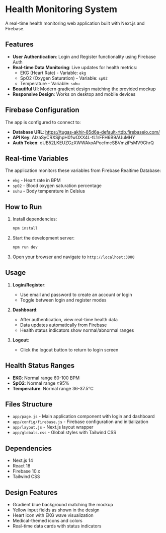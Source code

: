 # Health Monitoring System

A real-time health monitoring web application built with Next.js and Firebase.

## Features

- **User Authentication**: Login and Register functionality using Firebase Auth
- **Real-time Data Monitoring**: Live updates for health metrics:
  - EKG (Heart Rate) - Variable: `ekg`
  - SpO2 (Oxygen Saturation) - Variable: `sp02`
  - Temperature - Variable: `suhu`
- **Beautiful UI**: Modern gradient design matching the provided mockup
- **Responsive Design**: Works on desktop and mobile devices

## Firebase Configuration

The app is configured to connect to:
- **Database URL**: https://tugas-akhir-85d6a-default-rtdb.firebaseio.com/
- **API Key**: AIzaSyCRXSjhpH0fwOXX4L-tL1rFFH6B9AUuMHY
- **Auth Token**: oUB52LKEUZGzXWWAkoAPocfmcSBVmziPsMV9GhrQ

## Real-time Variables

The application monitors these variables from Firebase Realtime Database:
- `ekg` - Heart rate in BPM
- `sp02` - Blood oxygen saturation percentage
- `suhu` - Body temperature in Celsius

## How to Run

1. Install dependencies:
   ```bash
   npm install
   ```

2. Start the development server:
   ```bash
   npm run dev
   ```

3. Open your browser and navigate to `http://localhost:3000`

## Usage

1. **Login/Register**: 
   - Use email and password to create an account or login
   - Toggle between login and register modes

2. **Dashboard**: 
   - After authentication, view real-time health data
   - Data updates automatically from Firebase
   - Health status indicators show normal/abnormal ranges

3. **Logout**: 
   - Click the logout button to return to login screen

## Health Status Ranges

- **EKG**: Normal range 60-100 BPM
- **SpO2**: Normal range ≥95%
- **Temperature**: Normal range 36-37.5°C

## Files Structure

- `app/page.js` - Main application component with login and dashboard
- `app/config/firebase.js` - Firebase configuration and initialization
- `app/layout.js` - Next.js layout wrapper
- `app/globals.css` - Global styles with Tailwind CSS

## Dependencies

- Next.js 14
- React 18
- Firebase 10.x
- Tailwind CSS

## Design Features

- Gradient blue background matching the mockup
- Yellow input fields as shown in the design
- Heart icon with EKG wave visualization
- Medical-themed icons and colors
- Real-time data cards with status indicators
